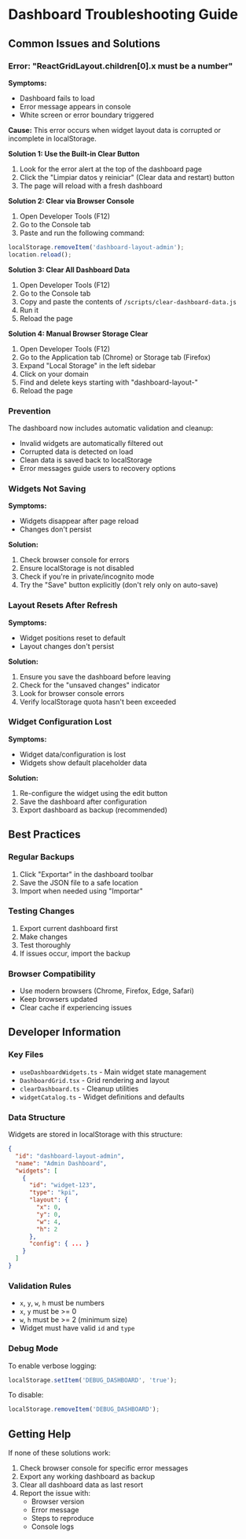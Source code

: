 # Dashboard Troubleshooting Guide

## Common Issues and Solutions

### Error: "ReactGridLayout.children[0].x must be a number"

**Symptoms:**
- Dashboard fails to load
- Error message appears in console
- White screen or error boundary triggered

**Cause:**
This error occurs when widget layout data is corrupted or incomplete in localStorage.

**Solution 1: Use the Built-in Clear Button**
1. Look for the error alert at the top of the dashboard page
2. Click the "Limpiar datos y reiniciar" (Clear data and restart) button
3. The page will reload with a fresh dashboard

**Solution 2: Clear via Browser Console**
1. Open Developer Tools (F12)
2. Go to the Console tab
3. Paste and run the following command:
```javascript
localStorage.removeItem('dashboard-layout-admin');
location.reload();
```

**Solution 3: Clear All Dashboard Data**
1. Open Developer Tools (F12)
2. Go to the Console tab
3. Copy and paste the contents of `/scripts/clear-dashboard-data.js`
4. Run it
5. Reload the page

**Solution 4: Manual Browser Storage Clear**
1. Open Developer Tools (F12)
2. Go to the Application tab (Chrome) or Storage tab (Firefox)
3. Expand "Local Storage" in the left sidebar
4. Click on your domain
5. Find and delete keys starting with "dashboard-layout-"
6. Reload the page

### Prevention

The dashboard now includes automatic validation and cleanup:
- Invalid widgets are automatically filtered out
- Corrupted data is detected on load
- Clean data is saved back to localStorage
- Error messages guide users to recovery options

### Widgets Not Saving

**Symptoms:**
- Widgets disappear after page reload
- Changes don't persist

**Solution:**
1. Check browser console for errors
2. Ensure localStorage is not disabled
3. Check if you're in private/incognito mode
4. Try the "Save" button explicitly (don't rely only on auto-save)

### Layout Resets After Refresh

**Symptoms:**
- Widget positions reset to default
- Layout changes don't persist

**Solution:**
1. Ensure you save the dashboard before leaving
2. Check for the "unsaved changes" indicator
3. Look for browser console errors
4. Verify localStorage quota hasn't been exceeded

### Widget Configuration Lost

**Symptoms:**
- Widget data/configuration is lost
- Widgets show default placeholder data

**Solution:**
1. Re-configure the widget using the edit button
2. Save the dashboard after configuration
3. Export dashboard as backup (recommended)

## Best Practices

### Regular Backups
1. Click "Exportar" in the dashboard toolbar
2. Save the JSON file to a safe location
3. Import when needed using "Importar"

### Testing Changes
1. Export current dashboard first
2. Make changes
3. Test thoroughly
4. If issues occur, import the backup

### Browser Compatibility
- Use modern browsers (Chrome, Firefox, Edge, Safari)
- Keep browsers updated
- Clear cache if experiencing issues

## Developer Information

### Key Files
- `useDashboardWidgets.ts` - Main widget state management
- `DashboardGrid.tsx` - Grid rendering and layout
- `clearDashboard.ts` - Cleanup utilities
- `widgetCatalog.ts` - Widget definitions and defaults

### Data Structure
Widgets are stored in localStorage with this structure:
```json
{
  "id": "dashboard-layout-admin",
  "name": "Admin Dashboard",
  "widgets": [
    {
      "id": "widget-123",
      "type": "kpi",
      "layout": {
        "x": 0,
        "y": 0,
        "w": 4,
        "h": 2
      },
      "config": { ... }
    }
  ]
}
```

### Validation Rules
- `x`, `y`, `w`, `h` must be numbers
- `x`, `y` must be >= 0
- `w`, `h` must be >= 2 (minimum size)
- Widget must have valid `id` and `type`

### Debug Mode
To enable verbose logging:
```javascript
localStorage.setItem('DEBUG_DASHBOARD', 'true');
```

To disable:
```javascript
localStorage.removeItem('DEBUG_DASHBOARD');
```

## Getting Help

If none of these solutions work:
1. Check browser console for specific error messages
2. Export any working dashboard as backup
3. Clear all dashboard data as last resort
4. Report the issue with:
   - Browser version
   - Error message
   - Steps to reproduce
   - Console logs
